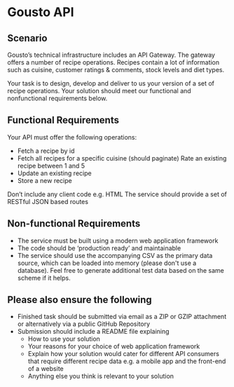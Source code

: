 # Gousto API

## Scenario

Gousto’s technical infrastructure includes an API Gateway. The gateway offers a number of recipe operations. Recipes contain a lot of information such as cuisine, customer ratings & comments, stock levels and diet types.

Your task is to design, develop and deliver to us your version of a set of recipe operations. Your solution should meet our functional and nonfunctional requirements below.

## Functional Requirements
Your API must offer the following operations:

- Fetch a recipe by id
- Fetch all recipes for a specific cuisine (should paginate) Rate an existing recipe between 1 and 5
- Update an existing recipe
- Store a new recipe

Don’t include any client code e.g. HTML
The service should provide a set of RESTful JSON based routes

## Non-functional Requirements

- The service must be built using a modern web application framework
- The code should be ‘production ready’ and maintainable
- The service should use the accompanying CSV as the primary data source, which can be loaded into memory (please don't use a database). Feel free to generate additional test data based on the same scheme if it helps.

## Please also ensure the following

- Finished task should be submitted via email as a ZIP or GZIP attachment or alternatively via a public GitHub Repository
- Submission should include a README file explaining
    - How to use your solution
    - Your reasons for your choice of web application framework
    - Explain how your solution would cater for different API consumers that require different recipe data e.g. a mobile app and the front-end of a website
    - Anything else you think is relevant to your solution